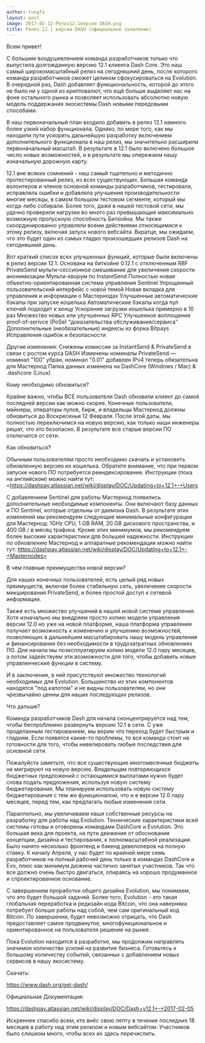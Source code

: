 ```yaml
---
author: tungfa
layout: post
image: 2017-02-12-Релиз12.1версии DASH.png
title: Релиз 12.1 версии DASH (официальное заявление)
---
```

Всем привет!

С большим воодушевлением команда разработчиков только что выпустила долгожданную версию 12.1 клиента Dash Core. Это наш самый широкомасштабный релиз на сегодняшний день, после которого команда разработчиков сможет целиком сфокусироваться на Evolution. В очередной раз, Dash добавляет функциональность, которой до этого не было ни у одной из криптовалют, что ещё больше выделяет нас на фоне остального рынка и позволяет использовать абсолютно новую модель поддержания экосистемы Dash новыми передовыми способами.

В наш первоначальный план входило добавить в релиз 12.1 намного более узкий набор функционала. Однако, по мере того, как мы находили пути ускорить дальнейшую разработку включением дополнительного функционала в наш релиз, мы значительно расширили первоначальный масштаб. В результате в 12.1 было включено большое число новых возможностей, и в результате мы опережаем нашу изначальную дорожную карту.

12.1 вне всяких сомнений - наш самый тщательно и методично протестированный релиз, из всех существующих. Большая команда волонтеров и членов основной команды разработчиков, тестировала, исправляла ошибки и добавляла улучшения производительности многие месяцы, в самом большом тестовом сегменте, который мы когда-либо собирали. Более того, даже в нашей тестовой сети, мы удачно проверили нагрузки во много раз превышающие максимально возможную пропускную способность Биткойна. Мы также скоординированно управляли всеми действиями относящимися к этому релизу, включая запуск нового вебсайта. Вкратце, мы ожидаем, что это будет один из самых гладко произошедших релизов Dash на сегодняшний день.

Вот краткий список всех улучшенных функций, которые были включены в релиз версии 12.1:
Основана на биткойне 0.12.1 с отключенным RBF
PrivateSend мульти-сессионное смешивание для увеличения скорости анонимизации
Мульти-кворум по InstantSend
Полностью новая объектно-ориентированная система управления Sentinel
Упрощенный пользовательский интерфейс с новой темой
Новая вкладка для управления и информации о Мастернодах
Улучшенные автоматические бэкапы при запуске кошелька
Автоматические бэкапы когда пул ключей подходит к концу
Ускорение загрузки кошелька примерно в 10 раз
Множество новых или улучшенных RPC
Улучшенное воплощение proof-of-serivce (PoSe) “доказательства обслуживания/сервиса”
Дополнительные (необязательные) индексы из форка Bitpays
Исправления ошибок и безопасности

Другие изменения:
Снижены комиссии за InstantSend & PrivateSend в связи с ростом курса DASH
Изменены номиналы PrivateSend — номинал "100" убран, номинал "0.01" добавлен
IPv4 теперь обязательна для Мастернод
Папка данных изменена на DashCore (Windows / Mac) & .dashcore (Linux)

Кому необходимо обновиться?

Крайне важно, чтобы ВСЕ пользователи Dash обновили клиент до самой последней версии как можно скорее. Конечные пользователи, майнеры, операторы пулов, бирж, и владельцы Мастернод должны обновиться до Воскресенья 12 Февраля. После этой даты, мы полностью переключимся на новую версию, как только наши инженеры решат, что это безопасно. В результате все старые версии ПО отключатся от сети.


Как обновиться?

Обычным пользователям просто необходимо скачать и установить обновленную версию их кошелька. Обратите внимание, что при первом запуске нового ПО потребуется реиндексирование. Инструкции (пока на английском) можно найти тут: <https://dashpay.atlassian.net/wiki/display/DOC/Updating+to+12.1+-+Users 

С добавлением Sentinel для работы Мастернод появились дополнительные необходимые компоненты. Они включают базу данных и ПО Sentinel, которые отдельны от даемона Dash. В результате этих изменений мы рекомендуем следующие минимальные конфигурации для Мастернод: 1GHz CPU, 1 GB RAM, 20 GB дискового пространства, и 400 GB / в месяц трафика. Кроме этих минимумов, мы рекомендуем более высокие характеристики для большей надежности. Инструкции по обновлению Мастернод и аппаратные рекомендации можно найти тут:
https://dashpay.atlassian.net/wiki/display/DOC/Updating+to+12.1+-+Masternodes>


В чём главные преимущества новой версии?

Для наших конечных пользователей, есть целый ряд новых преимуществ, включая более стабильную сеть, увеличение скорости микширования PrivateSend, и более простой доступ к сетевой информации.

Также есть множество улучшений в нашей новой системе управления. Хотя изначально мы внедряем просто копию модели управления версии 12.0 но уже на новой платформе, наша платформа управления получает возможность к изменению и улучшению возможностей, позволяющих в дальнейшем масштабировать нашу модель управления и финансирования без необходимости в трудозатратных обновлениях ПО. Для начала мы поэксплуатируем копию модели 12.0 пару месяцев, а потом задействуем эти возможности для того, чтобы добавить новые управленческие функции в систему.

И в заключение, в ней присутствуют множество технологий необходимых для Evolution. Большинство из этих компонентов находятся "под капотом" и не видны пользователям, но они чрезвычайно ценны для наших последующих релизов.


Что дальше?

Команда разработчиков Dash для начала сконцентрируется над тем, чтобы беспроблемно развернуть версию 12.1 в сети. С уже проделанным тестированием, мы верим что переход будет быстрым и гладким. Если появятся какие-то проблемы, то вся команда стоит на готовности для того, чтобы нивелировать любые последствия для основной сети.

Пожалуйста заметьте, что все существующие многомесячные бюджеты не мигрируют на новую версию. Владельцам повторяющихся бюджетных предложений с остающимися выплатами нужно будет снова подать предложения, используя новую систему бюджетирования. Мы планируем использовать новую систему бюджетирования с тем же функционалом, что и в версии 12.0 пару месяцев, перед тем, как предлагать любые изменения сети.

Параллельно, мы увеличиваем наши собственные ресурсы на разработку для работы над Evolution. Технические характеристики всей системы готовы и оговорены командами DashCore и Evolution. Это большая веха для проекта, на пути движения от обоснования концепции, дизайна и тестирования, к полномасштабной реализации. Было нанято несколько фронтенд и бэкенд девелоперов на полную ставку. К началу Апреля, у нас будет по крайней мере семь разработчиков на полный рабочий день только в командах DashCore и Evo, плюс как минимум дюжина частично занятых участников. Так что все должно очень быстро двигаться, опираясь на хорошо продуманное и спроектированное основание.

С завершением проработки общего дизайна Evolution, мы понимаем, что это будет большой задачей. Более того, Evolution - это такая глобальная переработка и редизайн кода Bitcoin, что она наверняка потребует больше работы над собой, чем сам оригинальный код Bitcoin. По завершении, будет невозможно отрицать, что Dash предоставляет самое продвинутое, многофункциональное и ориентированное на пользователя решение на рынке.

Пока Evolution находится в разработке, мы продолжим направлять значимое количество усилий на развитие бизнеса. Готовьтесь к большому количеству событий, связанных с добавлением новых сервисов в нашу экосистему.


Скачать:

<https://www.dash.org/get-dash/>


Официальная Документация:

<https://dashpay.atlassian.net/wiki/display/DOC/Dash+v12.1+-+2017-02-05>

Искреннее спасибо всем, кто внёс свою лепту в течение последних 18 месяцев в работу над этим релизом и новым вебсайтом. Участников было слишком много, чтобы всех их здесь перечислить.
